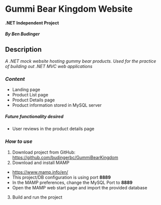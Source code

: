 # Gummi Bear Kingdom Website

#### .NET Independent Project

##### By Ben Budinger

## Description

_A .NET mock website hosting gummy bear products.  Used for the practice of building out .NET MVC web applications_

### _Content_ ###

- Landing page
- Product List page
- Product Details page
- Product information stored in MySQL server

##### Future functionality desired

- User reviews in the product details page

### _How to use_ ###

1. Download project from GitHub: https://github.com/budingerbc/GummiBearKingdom
2. Download and install MAMP
  * https://www.mamp.info/en/
  * This project/DB configuration is using port **8889**
  * In the MAMP preferences, change the MySQL Port to **8889**
  * Open the MAMP web start page and import the provided database
3. Build and run the project
